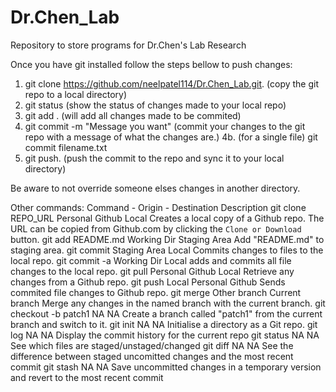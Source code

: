# Dr.Chen_Lab
Repository to store programs for Dr.Chen's Lab Research 

Once you have git installed follow the steps bellow to push changes:

1. git clone https://github.com/neelpatel114/Dr.Chen_Lab.git.   (copy the git repo to a local directory)
2. git status   (show the status of changes made to your local repo)
3. git add .    (will add all changes made to be commited)
4. git commit -m "Message you want"    (commit your changes to the git repo with a message of what the changes are.)
4b. (for a single file) git commit filename.txt 
5. git push.     (push the commit to the repo and sync it to your local directory) 

Be aware to not override someone elses changes in another directory. 

Other commands:
Command	- Origin - Destination	Description
git clone REPO_URL	Personal Github	Local	Creates a local copy of a Github repo. The URL can be copied from Github.com by clicking the `Clone or Download` button.
git add README.md	Working Dir	Staging Area	Add "README.md" to staging area.
git commit	Staging Area	Local	Commits changes to files to the local repo.
git commit -a	Working Dir	Local	adds and commits all file changes to the local repo.
git pull	Personal Github	Local	Retrieve any changes from a Github repo.
git push	Local	Personal Github	Sends commited file changes to Github repo.
git merge	Other branch	Current branch	Merge any changes in the named branch with the current branch.
git checkout -b patch1	NA	NA	Create a branch called "patch1" from the current branch and switch to it.
git init	NA	NA	Initialise a directory as a Git repo.
git log	NA	NA	Display the commit history for the current repo
git status	NA	NA	See which files are staged/unstaged/changed
git diff	NA	NA	See the difference between staged uncomitted changes and the most recent commit
git stash	NA	NA	Save uncommitted changes in a temporary version and revert to the most recent commit
